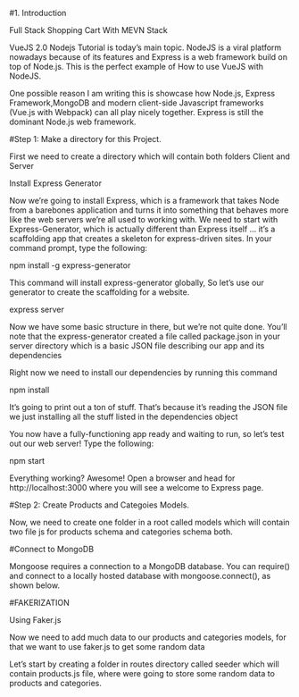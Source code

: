 #1. Introduction

Full Stack Shopping Cart With MEVN Stack 

VueJS 2.0 Nodejs Tutorial is today’s main topic. NodeJS is a viral platform nowadays because of its features and Express is a web framework build on top of Node.js. This is the perfect example of How to use VueJS with NodeJS.

One possible reason I am writing this is showcase how Node.js, Express Framework,MongoDB and modern client-side Javascript frameworks (Vue.js with Webpack) can all play nicely together. Express is still the dominant Node.js web framework.

#Step 1: Make a directory for this Project.

First we need to create a directory which will contain both folders Client and Server

Install Express Generator


Now we’re going to install Express, which is a framework that takes Node from a barebones application and turns it into something that behaves more like the web servers we’re all used to working with. We need to start with Express-Generator, which is actually different than Express itself … it’s a scaffolding app that creates a skeleton for express-driven sites. In your command prompt, type the following:

npm install -g express-generator


This command will install express-generator globally, So let’s use our generator to create the scaffolding for a website.

express server


Now we have some basic structure in there, but we’re not quite done. You’ll note that the express-generator created a file called package.json in your server directory which is a basic JSON file describing our app and its dependencies

Right now we need to install our dependencies by running this command

npm install 


It’s going to print out a ton of stuff. That’s because it’s reading the JSON file we just installing all the stuff listed in the dependencies object

You now have a fully-functioning app ready and waiting to run, so let’s test out our web server! Type the following:

npm start


Everything working? Awesome! Open a browser and head for http://localhost:3000 where you will see a welcome to Express page.

#Step 2: Create Products and Categoies Models.


Now, we need to create one folder in a root called models which will contain two file js for products schema and categories schema both.

#Connect to MongoDB


Mongoose requires a connection to a MongoDB database. You can require() and connect to a locally hosted database with mongoose.connect(), as shown below.

#FAKERIZATION

Using Faker.js


Now we need to add much data to our products and categories models, for that we want to use faker.js to get some random data

Let’s start by creating a folder in routes directory called seeder which will contain products.js file, where were going to store some random data to products and categories.


